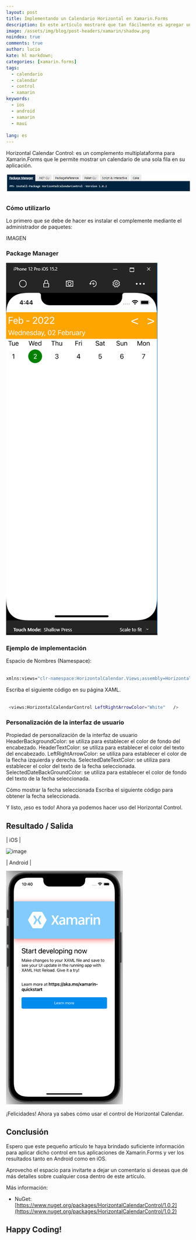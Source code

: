 ```yaml
---
layout: post
title: Implementando un Calendario Horizontal en Xamarin.Forms
description: En este artículo mostraré que tan fácilmente es agregar un control de calendario de manera horizontal a nuestras aplicaciones de Xamarin.Forms
image: /assets/img/blog/post-headers/xamarin/shadow.png
noindex: true
comments: true
author: lucio
kate: hl markdown;
categories: [xamarin.forms]
tags:
  - calendario
  - calendar
  - control
  - xamarin
keywords:
  - ios
  - android
  - xamarin
  - maui
  
lang: es
---
```


Horizontal Calendar Control: es un complemento multiplataforma para Xamarin.Forms que le permite mostrar un calendario de una sola fila en su aplicación.

![image](/assets/img/blog/tutorials/xamarin-horizontal-calendar/img01.png)


### Cómo utilizarlo

Lo primero que se debe de hacer es instalar el complemente mediante el administrador de paquetes:

IMAGEN

### Package Manager

![image](/assets/img/blog/tutorials/xamarin-horizontal-calendar/img00.png)


### Ejemplo de implementación

Espacio de Nombres (Namespace):

~~~bash

xmlns:views="clr-namespace:HorizontalCalendar.Views;assembly=HorizontalCalendar"

~~~

Escriba el siguiente código en su página XAML.

~~~bash

 <views:HorizontalCalendarControl LeftRightArrowColor="White"   />

~~~

### Personalización de la interfaz de usuario

Propiedad de personalización de la interfaz de usuario
HeaderBackgroundColor: se utiliza para establecer el color de fondo del encabezado.
HeaderTextColor: se utiliza para establecer el color del texto del encabezado.
LeftRightArrowColor: se utiliza para establecer el color de la flecha izquierda y derecha.
SelectedDateTextColor: se utiliza para establecer el color del texto de la fecha seleccionada.
SelectedDateBackGroundColor: se utiliza para establecer el color de fondo del texto de la fecha seleccionada.


Cómo mostrar la fecha seleccionada
Escriba el siguiente código para obtener la fecha seleccionada.

Y listo, ¡eso es todo! Ahora ya podemos hacer uso del Horizontal Control.


## Resultado / Salida

| iOS |

![image](/assets/img/blog/tutorials/xamarin_sombras/resultadoAntes.png)

| Android |

![image](/assets/img/blog/tutorials/xamarin_sombras/resultadoDespues.png)

¡Felicidades! Ahora ya sabes cómo usar el control de Horizontal Calendar.

## Conclusión

Espero que este pequeño artículo te haya brindado suficiente información para aplicar dicho control em tus aplicaciones de Xamarin.Forms y ver los resultados tanto en Android como en iOS. 

Aprovecho el espacio para invitarte a dejar un comentario si deseas que dé más detalles sobre cualquier cosa dentro de este artículo.

Más información: 

- NuGet: [https://www.nuget.org/packages/HorizontalCalendarControl/1.0.2](https://www.nuget.org/packages/HorizontalCalendarControl/1.0.2)

## Happy Coding!